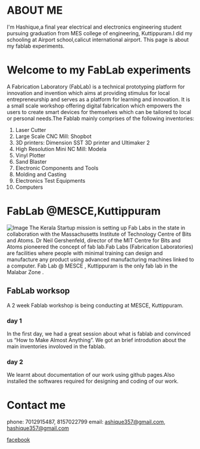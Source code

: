 # ABOUT ME
  I'm Hashique,a final year electrical and electronics engineering student pursuing graduation from MES college of engineering, Kuttippuram.I did my schooling at Airport school,calicut international airport. This page is about my fablab experiments.
  

          
# Welcome to my FabLab experiments
  A Fabrication Laboratory (FabLab) is a technical prototyping platform for innovation and invention which aims at providing stimulus for local entrepreneurship and serves as a platform for learning and innovation. It is a small scale workshop offering digital fabrication which empowers the users to create smart devices for themselves which can be tailored to local or personal needs.The Fablab mainly comprises of the following inventories:
  1. Laser Cutter
  2. Large Scale CNC Mill: Shopbot
  3. 3D printers: Dimension SST 3D printer and Ultimaker 2
  4. High Resolution Mini NC Mill: Modela
  5. Vinyl Plotter
  6. Sand Blaster
  7. Electronic Components and Tools
  8. Molding and Casting
  9. Electronics Test Equipments
  10. Computers
  
# FabLab @MESCE,Kuttippuram
  ![Image](28934103-4cb9ab5e-789d-11e7-9e01-2a1906641b1f.jpg)
  The Kerala Startup mission is setting up Fab Labs in the state in collaboration with the Massachusetts Institute of Technology Centre of Bits and Atoms. Dr Neil Gershenfeld, director of the MIT Centre for Bits and Atoms pioneered the concept of fab lab.Fab Labs (Fabrication Laboratories) are facilities where people with minimal training can design and manufacture any product using advanced manufacturing machines linked to a computer. Fab Lab @ MESCE , Kuttippuram is the only fab lab in the Malabar Zone .
  
## FabLab worksop
  A 2 week Fablab workshop is being conducting at MESCE, Kuttippuram.
  
### day 1
   In the first day, we had a great session about what is fablab and convinced us “How to Make Almost Anything”. We got an brief introdution about the main inventories involoved in the fablab.
### day 2
   We learnt about documentation of our work using github pages.Also installed the softwares required for designing and coding of our work.
  
  
# Contact me
  
   phone:  7012915487,
           8157022799
   email:  ashique357@gmail.com,
           hashique357@gmail.com
     
   [facebook](https://www.facebook.com/hashboss007)
